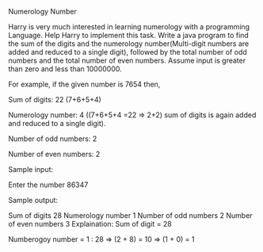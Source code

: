 Numerology Number

Harry is very much interested in learning numerology with a programming Language. Help Harry to implement this task. Write a java program to find the sum of the digits and the numerology number(Multi-digit numbers are added and reduced to a single digit), followed by the total number of odd numbers and the total number of even numbers. Assume input is greater than zero and less than 10000000.

For example, if the given number is 7654 then,

Sum of digits: 22 (7+6+5+4)

Numerology number: 4 ((7+6+5+4 =22 => 2+2) sum of digits is again added and reduced to a single digit).

Number of odd numbers: 2

Number of even numbers: 2

Sample input:

Enter the number 
86347

Sample output:

Sum of digits 
28
Numerology number
1
Number of odd numbers
2
Number of even numbers
3
Explaination:
Sum of digit = 28

Numberogoy number = 1 : 28 => (2 + 8) = 10 => (1 + 0) = 1
